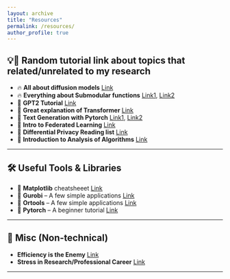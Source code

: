 ```yaml
---
layout: archive
title: "Resources"
permalink: /resources/
author_profile: true
---
```


<!-- ## 📚 Recommended Books & Papers

### 🎓 Machine Learning & Optimization
- 📖 **Convex Optimization** – Boyd & Vandenberghe ([PDF](https://web.stanford.edu/~boyd/cvxbook/))
- 📖 **Pattern Recognition and Machine Learning** – Bishop
- 📄 **Learning to Optimize** – Chen et al. ([Paper](https://arxiv.org/abs/1703.00441))

### 📊 Fairness & Decision-Making
- 📄 **Fairness and Machine Learning: Limitations and Opportunities** – Barocas et al. ([Book](https://fairmlbook.org/))
- 📄 **The Misuse of Statistical Parity in Fair Machine Learning** – Dwork et al.

---

## 🛠️ Useful Tools & Libraries
- 🔹 **CVXPY** – A Python library for convex optimization ([Link](https://www.cvxpy.org/))
- 🔹 **Gurobi** – A powerful optimization solver ([Link](https://www.gurobi.com/))
- 🔹 **PyTorch Lightning** – Scalable deep learning training ([Link](https://www.pytorchlightning.ai/))

--- -->

## 💡🔗 Random tutorial link about topics that related/unrelated to my research

- 🔥 **All about diffusion models**  [Link](https://calvinyluo.com/2022/08/26/diffusion-tutorial.html#mjx-eqn%3Aeq%3A132)
- 🔥 **Everything about Submodular functions**  [Link1](https://arxiv.org/pdf/1111.6453), [Link2](https://people.csail.mit.edu/stefje/fall15/)
- 📑 **GPT2 Tutorial**  [Link](https://jalammar.github.io/illustrated-gpt2/)
- 📑 **Great explanation of Transformer**  [Link](https://jalammar.github.io/illustrated-transformer/)
- 📑 **Text Generation with Pytorch**  [Link1](https://github.com/falloutdurham/beginners-pytorch-deep-learning/blob/master/chapter9/Chapter9.5.ipynb), [Link2](https://huggingface.co/blog/how-to-train)
- 📑 **Intro to Federated Learning**  [Link](https://github.com/ayushm-agrawal/Federated-Learning-Implementations/blob/master/README.md)
- 📑 **Differential Privacy Reading list**  [Link](https://desfontain.es/blog/differential-privacy-reading-list.html)
-  📑 **Introduction to Analysis of Algorithms** [Link](https://www.cs.cornell.edu/courses/cs6820/2019fa/lectures.html)

---


## 🛠️ Useful Tools & Libraries
- 🔹 **Matplotlib** cheatsheeet [Link](https://github.com/matplotlib/cheatsheets)
- 🔹 **Gurobi** – A few simple applications
 [Link](https://www.gurobi.com/resources/functional-code-examples/)
- 🔹 **Ortools** – A few simple applications [Link](https://github.com/google/or-tools/tree/stable/examples/notebook/examples)
- 🔹 **Pytorch** – A beginner tutorial [Link](https://developers.google.com/optimization/examples)

--- 



## 🧩 Misc (Non-technical)
- **Efficiency is the Enemy** [Link](https://fs.blog/slack/)
- **Stress in Research/Professional Career** [Link](https://www.theexclusive.org/tag/stress%20in%20research/)

---
<!-- ### 🎓 Machine Learning & Optimization -->

<!-- - 📑 **Google Scholar** – Academic paper search ([Link](https://scholar.google.com/))
- 🎥 **Lecture Videos**:
  - 📺 **Deep Learning Specialization** by Andrew Ng ([Link](https://www.coursera.org/specializations/deep-learning))
  - 📺 **MIT 6.036: Introduction to Machine Learning** ([Link](https://ocw.mit.edu/courses/electrical-engineering-and-computer-science/6-036-introduction-to-machine-learning-fall-2020/))
 -->
<!-- 
## 🔥 Other Interesting Links
- 🧩 **Distill.pub** – A great resource for interactive machine learning explanations ([Link](https://distill.pub/))
- 🔥 **The Gradient** – A publication on AI research ([Link](https://thegradient.pub/))

---

### 💡 Want to Suggest a Resource?
If you have suggestions for useful books, tools, or papers, feel free to reach out via email or open a GitHub issue! -->